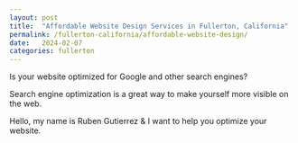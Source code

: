 ```yaml
---
layout: post
title:  "Affordable Website Design Services in Fullerton, California"
permalink: /fullerton-california/affordable-website-design/
date:   2024-02-07
categories: fullerton
---
```


Is your website optimized for Google and other search engines?

Search engine optimization is a great way to make yourself more visible on the web.

Hello, my name is Ruben Gutierrez & I want to help you optimize your website.